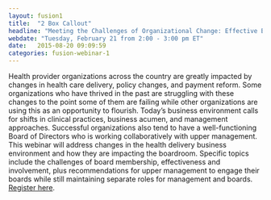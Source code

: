 ```yaml
---
layout: fusion1
title:  "2 Box Callout"
headline: "Meeting the Challenges of Organizational Change: Effective Board and Upper Management Relationships "
webdate: "Tuesday, February 21 from 2:00 - 3:00 pm ET"
date:   2015-08-20 09:09:59
categories: fusion-webinar-1
---
```

Health provider organizations across the country are greatly impacted by changes in health care delivery, policy changes, and payment reform. Some organizations who have thrived in the past are struggling with these changes to the point some of them are failing while other organizations are using this as an opportunity to flourish. Today’s business environment calls for shifts in clinical practices, business acumen, and management approaches. Successful organizations also tend to have a well-functioning Board of Directors who is working collaboratively with upper management. This webinar will address changes in the health delivery business environment and how they are impacting the boardroom. Specific topics include the challenges of board membership, effectiveness and involvement, plus recommendations for upper management to engage their boards while still maintaining separate roles for management and boards. <a href="http://go.reliaslearning.com/WBN2017-02-21MeetingtheChallengeofOrganizationalChange_RegistrationPage.html?mkt_tok=eyJpIjoiTURVNU0yTTBZekptWm1RNCIsInQiOiJJMFU3OHorUHAxckZWVGIwdTU5eHlrTWlMZXpvVHhxWit2aDVmemFKbkVCTlJLRmVnc0haREFVUlwvRmZxNjdLYUZTejVQZERcL1JUS1R4VFRUajk2bGNwVGNHdXNPWHRuanc4dVNtcXdKUEhCREdIWlwvMTV3M0htK2Y5WTd3TWhyYiJ9">Register here</a>.